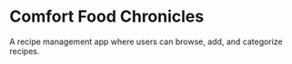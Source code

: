 # Comfort Food Chronicles
A recipe management app where users can browse, add, and categorize recipes.
